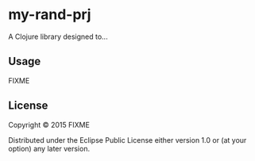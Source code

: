 # my-rand-prj

A Clojure library designed to...

## Usage

FIXME

## License

Copyright © 2015 FIXME

Distributed under the Eclipse Public License either version 1.0 or (at
your option) any later version.
